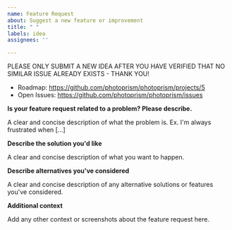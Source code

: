 ```yaml
---
name: Feature Request
about: Suggest a new feature or improvement
title: " "
labels: idea
assignees: ''

---
```


PLEASE ONLY SUBMIT A NEW IDEA AFTER YOU HAVE VERIFIED THAT NO SIMILAR ISSUE ALREADY EXISTS - THANK YOU!

- Roadmap: https://github.com/photoprism/photoprism/projects/5
- Open Issues: https://github.com/photoprism/photoprism/issues

**Is your feature request related to a problem? Please describe.**

A clear and concise description of what the problem is. Ex. I'm always frustrated when [...]

**Describe the solution you'd like**

A clear and concise description of what you want to happen.

**Describe alternatives you've considered**

A clear and concise description of any alternative solutions or features you've considered.

**Additional context**

Add any other context or screenshots about the feature request here.
